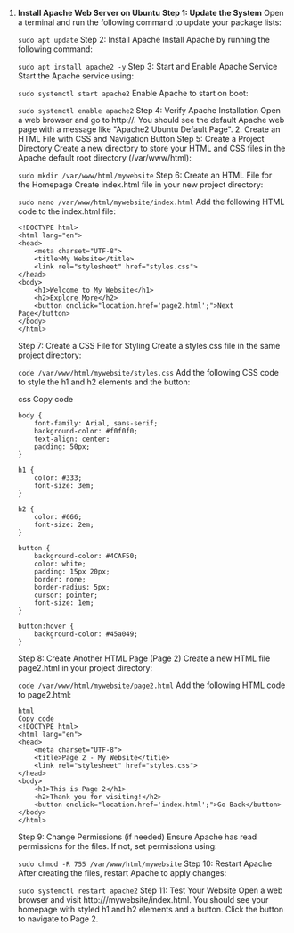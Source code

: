 1. **Install Apache Web Server on Ubuntu**
    **Step 1: Update the System**
    Open a terminal and run the following command to update your package lists:

    ```sudo apt update```
    Step 2: Install Apache
    Install Apache by running the following command:

    ```sudo apt install apache2 -y```
    Step 3: Start and Enable Apache Service
    Start the Apache service using:

    ```sudo systemctl start apache2```
    Enable Apache to start on boot:

    ```sudo systemctl enable apache2```
    Step 4: Verify Apache Installation
    Open a web browser and go to http://<your-server-IP>. You should see the default Apache web page with a message like "Apache2 Ubuntu Default Page".
    2. Create an HTML File with CSS and Navigation Button
    Step 5: Create a Project Directory
    Create a new directory to store your HTML and CSS files in the Apache default root directory (/var/www/html):

    ```sudo mkdir /var/www/html/mywebsite```
    Step 6: Create an HTML File for the Homepage
    Create index.html file in your new project directory:


    ```sudo nano /var/www/html/mywebsite/index.html```
    Add the following HTML code to the index.html file:

    ```
    <!DOCTYPE html>
    <html lang="en">
    <head>
        <meta charset="UTF-8">
        <title>My Website</title>
        <link rel="stylesheet" href="styles.css">
    </head>
    <body>
        <h1>Welcome to My Website</h1>
        <h2>Explore More</h2>
        <button onclick="location.href='page2.html';">Next Page</button>
    </body>
    </html>
    ```
    Step 7: Create a CSS File for Styling
    Create a styles.css file in the same project directory:


    ```code /var/www/html/mywebsite/styles.css```
    Add the following CSS code to style the h1 and h2 elements and the button:

    css
    Copy code
    ```
    body {
        font-family: Arial, sans-serif;
        background-color: #f0f0f0;
        text-align: center;
        padding: 50px;
    }

    h1 {
        color: #333;
        font-size: 3em;
    }

    h2 {
        color: #666;
        font-size: 2em;
    }

    button {
        background-color: #4CAF50;
        color: white;
        padding: 15px 20px;
        border: none;
        border-radius: 5px;
        cursor: pointer;
        font-size: 1em;
    }

    button:hover {
        background-color: #45a049;
    } 
    ```
    Step 8: Create Another HTML Page (Page 2)
    Create a new HTML file page2.html in your project directory:


    ```code /var/www/html/mywebsite/page2.html```
    Add the following HTML code to page2.html:
    ```
    html
    Copy code
    <!DOCTYPE html>
    <html lang="en">
    <head>
        <meta charset="UTF-8">
        <title>Page 2 - My Website</title>
        <link rel="stylesheet" href="styles.css">
    </head>
    <body>
        <h1>This is Page 2</h1>
        <h2>Thank you for visiting!</h2>
        <button onclick="location.href='index.html';">Go Back</button>
    </body>
    </html>
    ```
    Step 9: Change Permissions (if needed)
    Ensure Apache has read permissions for the files. If not, set permissions using:

    ```sudo chmod -R 755 /var/www/html/mywebsite```
    Step 10: Restart Apache
    After creating the files, restart Apache to apply changes:

    ```sudo systemctl restart apache2```
    Step 11: Test Your Website
    Open a web browser and visit http://<your-server-IP>/mywebsite/index.html. You should see your homepage with styled h1 and h2 elements and a button. Click the button to navigate to Page 2.